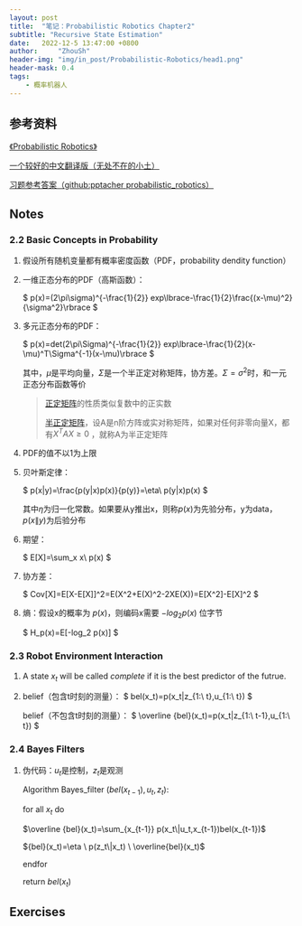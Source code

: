 ```yaml
---
layout: post
title:  "笔记：Probabilistic Robotics Chapter2"
subtitle: "Recursive State Estimation"
date:   2022-12-5 13:47:00 +0800
author:     "ZhouSh"
header-img: "img/in_post/Probabilistic-Robotics/head1.png"
header-mask: 0.4
tags:
    - 概率机器人
---
```

## 参考资料
[《Probabilistic Robotics》](https://gaoyichao.com/Xiaotu//resource/refs/PR.MIT.en.pdf)

[一个较好的中文翻译版（无处不在的小土）](https://gaoyichao.com/Xiaotu/?book=probabilistic_robotics&title=index)

[习题参考答案（github:pptacher probabilistic_robotics）](https://github.com/pptacher/probabilistic_robotics)

## Notes

### 2.2 Basic Concepts in Probability

1. 假设所有随机变量都有概率密度函数（PDF，probability dendity function）

2. 一维正态分布的PDF（高斯函数）：

    $
    p(x)=(2\pi\sigma)^{-\frac{1}{2}} exp\lbrace-\frac{1}{2}\frac{(x-\mu)^2}{\sigma^2}\rbrace
    $

3. 多元正态分布的PDF：

    $
    p(x)=det(2\pi\Sigma)^{-\frac{1}{2}} exp\lbrace-\frac{1}{2}(x-\mu)^T\Sigma^{-1}(x-\mu)\rbrace
    $

    其中，$\mu$是平均向量，$\Sigma$是一个半正定对称矩阵，协方差。$\Sigma=\sigma^2$时，和一元正态分布函数等价
    > [正定矩阵](https://baike.baidu.com/item/%E6%AD%A3%E5%AE%9A%E7%9F%A9%E9%98%B5/11030459)的性质类似复数中的正实数
    >
    >[半正定矩阵](https://baike.baidu.com/item/%E5%8D%8A%E6%AD%A3%E5%AE%9A%E7%9F%A9%E9%98%B5/2152711)，设A是n阶方阵或实对称矩阵，如果对任何非零向量X，都有$X^TAX\geq0$ ，就称A为半正定矩阵

4. PDF的值不以1为上限

5. 贝叶斯定律：

    $
    p(x|y)=\frac{p(y|x)p(x)}{p(y)}=\eta\ p(y|x)p(x)
    $

    其中$\eta$为归一化常数。如果要从y推出x，则称$p(x)$为先验分布，y为data，$p(x\|y)$为后验分布

6. 期望：

    $
    E[X]=\sum_x x\ p(x)
    $

7. 协方差：

    $
    Cov[X]=E[X-E[X]]^2=E(X^2+E(X)^2-2XE(X))=E[X^2]-E[X]^2
    $

8. 熵：假设x的概率为 $p(x)$，则编码x需要 $-log_2 p(x)$ 位字节

    $
    H_p(x)=E[-log_2 p(x)]
    $

### 2.3 Robot Environment Interaction

1. A state $x_t$ will be called $complete$ if it is the best predictor of the futrue.

2. belief（包含t时刻的测量）：
    $
    bel(x_t)=p(x_t|z_{1:\ t},u_{1:\ t})
    $

    belief（不包含t时刻的测量）：
    $
    \overline {bel}(x_t)=p(x_t|z_{1:\ t-1},u_{1:\ t})
    $

### 2.4 Bayes Filters

1. 伪代码：$u_t$是控制，$z_t$是观测

    Algorithm Bayes_filter $(bel(x_{t-1}),u_t,z_t)$:

    for all $x_t$ do

    $\overline {bel}(x_t)=\sum_{x_{t-1}} p(x_t\|u_t,x_{t-1})bel(x_{t-1})$

    ${bel}(x_t)=\eta \  p(z_t\|x_t) \  \overline{bel}(x_t)$

    endfor

    return $bel(x_t)$

## Exercises


